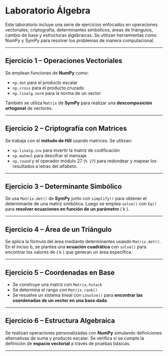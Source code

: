 # Laboratorio Álgebra

Este laboratorio incluye una serie de ejercicios enfocados en operaciones vectoriales, criptografía, determinantes simbólicos, áreas de triángulos, cambio de base y estructuras algebraicas. Se utilizan herramientas como NumPy y SymPy para resolver los problemas de manera computacional.

---

## Ejercicio 1 – Operaciones Vectoriales

Se emplean funciones de **NumPy** como:

- `np.dot` para el producto escalar
- `np.cross` para el producto cruzado
- `np.linalg.norm` para la norma de un vector

También se utiliza `Matrix` de **SymPy** para realizar una **descomposición ortogonal** de vectores.

---

## Ejercicio 2 – Criptografía con Matrices

Se trabaja con el **método de Hill** usando matrices. Se utilizan:

- `np.linalg.inv` para invertir la matriz de codificación
- `np.matmul` para descifrar el mensaje
- `np.round` y el operador módulo 27 (`% 27`) para redondear y mapear los resultados a letras del alfabeto.

---

## Ejercicio 3 – Determinante Simbólico

Se usa `Matrix.det()` de **SymPy** junto con `simplify()` para obtener el determinante de una matriz simbólica. Luego se emplea `solve()` con `Eq()` para **resolver ecuaciones en función de un parámetro** \( k \).

---

## Ejercicio 4 – Área de un Triángulo

Se aplica la fórmula del área mediante determinantes usando `Matrix.det()`. En el inciso b, se plantea una **ecuación cuadrática** con `solve()` para encontrar los valores de \( k \) que generan un área específica.

---

## Ejercicio 5 – Coordenadas en Base

- Se construye una matriz con `Matrix.hstack`
- Se determina el rango con `Matrix.rank()`
- Se resuelve un sistema lineal con `LUsolve()` para **encontrar las coordenadas de un vector en una base dada**.

---

## Ejercicio 6 – Estructura Algebraica

Se realizan operaciones personalizadas con **NumPy** simulando definiciones alternativas de suma y producto escalar. Se verifica si se cumple la definición de **espacio vectorial** a través de pruebas básicas.

---
